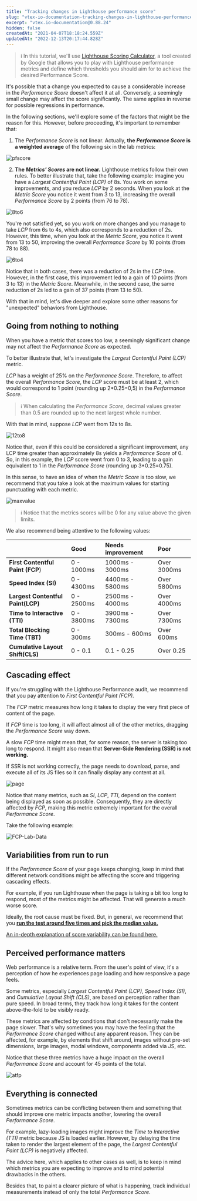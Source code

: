 ```yaml
---
title: "Tracking changes in Lighthouse performance score"
slug: "vtex-io-documentation-tracking-changes-in-lighthouse-performance-score"
excerpt: "vtex.io-documentation@0.88.24"
hidden: false
createdAt: "2021-04-07T18:18:24.559Z"
updatedAt: "2022-12-13T20:17:44.828Z"
---
```


> ℹ️ In this tutorial, we'll use [Lighthouse Scoring Calculator](https://googlechrome.github.io/lighthouse/scorecalc/#version=6), a tool created by Google that allows you to play with Lighthouse performance metrics and define which thresholds you should aim for to achieve the desired Performance Score.

It's possible that a change you expected to cause a considerable increase in the *Performance Score* doesn't affect it at all. Conversely, a seemingly small change may affect the score significantly. The same applies in reverse for possible regressions in performance.

In the following sections, we'll explore some of the factors that might be the reason for this. However, before proceeding, it's important to remember that:

1. The *Performance Score* is not linear. Actually, **the *Performance Score* is a weighted average** of the following six in the lab metrics:

![pfscore](https://cdn.jsdelivr.net/gh/vtexdocs/dev-portal-content@readme-docs/docs/vtex-io/Storefront%20Guides/boosting-performance/101204350-d8571e80-364a-11eb-9a43-6bb1ccaa6346_17.png)

2. **The *Metrics' Scores* are not linear.** Lighthouse metrics follow their own rules. To better illustrate that, take the following example: imagine you have a *Largest Contentful Paint (LCP)* of 8s. You work on some improvements, and you reduce *LCP* by 2 seconds. When you look at the *Metric Score* you notice it went from 3 to 13, increasing the overall *Performance Score* by 2 points (from 76 to 78).

![8to6](https://cdn.jsdelivr.net/gh/vtexdocs/dev-portal-content@readme-docs/docs/vtex-io/Storefront%20Guides/boosting-performance/100952347-2820d300-34ef-11eb-9512-3d0f3afa7fe9_21.gif)

You're not satisfied yet, so you work on more changes and you manage to take *LCP* from 6s to 4s, which also corresponds to a reduction of 2s. However, this time, when you look at the *Metric Score*, you notice it went from 13 to 50, improving the overall *Performance Score* by 10 points (from 78 to 88).

![6to4](https://cdn.jsdelivr.net/gh/vtexdocs/dev-portal-content@readme-docs/docs/vtex-io/Storefront%20Guides/boosting-performance/100952021-771a3880-34ee-11eb-9142-c897ed21c990_25.gif)

Notice that in both cases, there was a reduction of 2s in the *LCP* time. However, in the first case, this improvement led to a gain of 10 points (from 3 to 13) in the *Metric Score*. Meanwhile, in the second case, the same reduction of 2s led to a gain of 37 points (from 13 to 50).

With that in mind, let's dive deeper and explore some other reasons for "unexpected" behaviors from Lighthouse.

## Going from nothing to nothing

When you have a metric that scores too low, a seemingly significant change may not affect the *Performance Score* as expected.

To better illustrate that, let's investigate the *Largest Contentful Paint (LCP)* metric.

*LCP* has a weight of 25% on the *Performance Score*. Therefore, to affect the overall *Performance Score*, the *LCP* score must be at least 2, which would correspond to 1 point (rounding up 2\*0.25=0,5) in the *Performance Score*.

> ℹ️ When calculating the *Performance Score*, decimal values greater than 0.5 are rounded up to the next largest whole number.

With that in mind, suppose *LCP* went from 12s to 8s.

![12to8](https://cdn.jsdelivr.net/gh/vtexdocs/dev-portal-content@readme-docs/docs/vtex-io/Storefront%20Guides/boosting-performance/100952745-d9c00400-34ef-11eb-9f50-166dd6b8c36c_43.gif)

Notice that, even if this could be considered a significant improvement, any LCP time greater than approximately 8s yields a *Performance Score* of 0. So, in this example, the *LCP* score went from 0 to 3, leading to a gain equivalent to 1 in the *Performance Score* (rounding up 3\*0.25=0.75).

In this sense, to have an idea of when the *Metric Score* is too slow, we recommend that you take a look at the maximum values for starting punctuating with each metric.

![maxvalue](https://cdn.jsdelivr.net/gh/vtexdocs/dev-portal-content@readme-docs/docs/vtex-io/Storefront%20Guides/boosting-performance/101213209-c8ded200-3658-11eb-8f6e-9f624a8bcf9e_49.png)

> ℹ️ Notice that the metrics scores will be 0 for any value above the given limits.

We also recommend being attentive to the following values:

|                                   | Good       | Needs improvement | Poor        |
| --------------------------------- | :--------- | :---------------- | :---------- |
| **First Contentful Paint (FCP**)  | 0 - 1000ms | 1000ms - 3000ms   | Over 3000ms |
| **Speed Index (SI)**              | 0 - 4300ms | 4400ms - 5800ms   | Over 5800ms |
| **Largest Contentful Paint(LCP)** | 0 - 2500ms | 2500ms - 4000ms   | Over 4000ms |
| **Time to Interactive (TTI)**     | 0 - 3800ms | 3900ms - 7300ms   | Over 7300ms |
| **Total Blocking Time (TBT)**     | 0 - 300ms  | 300ms - 600ms     | Over 600ms  |
| **Cumulative Layout Shift(CLS)**  | 0 - 0.1    | 0.1 - 0.25        | Over 0.25   |

## Cascading effect

If you're struggling with the Lighthouse Performance audit, we recommend that you pay attention to *First Contentful Paint (FCP).*

The *FCP* metric measures how long it takes to display the very first piece of content of the page.

If *FCP* time is too long, it will affect almost all of the other metrics, dragging the *Performance Score* way down.

A slow *FCP* time might mean that, for some reason, the server is taking too long to respond. It might also mean that **Server-Side Rendering (SSR) is not working.**

If SSR is not working correctly, the page needs to download, parse, and execute all of its JS files so it can finally display any content at all.

![page](https://cdn.jsdelivr.net/gh/vtexdocs/dev-portal-content@readme-docs/docs/vtex-io/Storefront%20Guides/boosting-performance/101224418-4ad8f600-366d-11eb-82b9-35298f65f551_76.gif)

Notice that many metrics, such as *SI*, *LCP*, *TTI*, depend on the content being displayed as soon as possible. Consequently, they are directly affected by *FCP*, making this metric extremely important for the overall *Performance Score*.

Take the following example:

![FCP-Lab-Data](https://cdn.jsdelivr.net/gh/vtexdocs/dev-portal-content@readme-docs/docs/vtex-io/Storefront%20Guides/boosting-performance/101080950-340ca380-3588-11eb-9046-aad8c7f8668f_82.png)

## Variabilities from run to run

If the *Performance Score* of your page keeps changing, keep in mind that different network conditions might be affecting the score and triggering cascading effects.

For example, if you run Lighthouse when the page is taking a bit too long to respond, most of the metrics might be affected. That will generate a much worse score.

Ideally, the root cause must be fixed. But, in general, we recommend that you [**run the test around five times and pick the median value.**](https://developers.google.com/web/tools/lighthouse/variability#run_lighthouse_multiple_times)

[An in-depth explanation of score variability can be found here.](https://developers.google.com/web/tools/lighthouse/variability)

## Perceived performance matters

Web performance is a relative term. From the user's point of view, it's a perception of how he experiences page loading and how responsive a page feels.

Some metrics, especially *Largest Contentful Paint (LCP)*, *Speed Index (SI)*, and *Cumulative Layout Shift (CLS)*, are based on perception rather than pure speed. In broad terms, they track how long it takes for the content above-the-fold to be visibly ready.

These metrics are affected by conditions that don't necessarily make the page slower. That's why sometimes you may have the feeling that the *Performance Score* changed without any apparent reason. They can be affected, for example, by elements that shift around, images without pre-set dimensions, large images, modal windows, components added via JS, etc.

Notice that these three metrics have a huge impact on the overall *Performance Score* and account for 45 points of the total.

![atfp](https://cdn.jsdelivr.net/gh/vtexdocs/dev-portal-content@readme-docs/docs/vtex-io/Storefront%20Guides/boosting-performance/101225903-79f16680-3671-11eb-97e3-636d415af6fe_104.png)

## Everything is connected

Sometimes metrics can be conflicting between them and something that should improve one metric impacts another, lowering the overall *Performance Score*.

For example, lazy-loading images might improve the *Time to Interactive (TTI)* metric because JS is loaded earlier. However, by delaying the time taken to render the largest element of the page, the *Largest Contentful Paint (LCP)* is negatively affected.

The advice here, which applies to other cases as well, is to keep in mind which metrics you are expecting to improve and to mind potential drawbacks in the others.

Besides that, to paint a clearer picture of what is happening, track individual measurements instead of only the total *Performance Score*.
